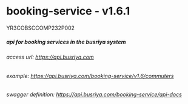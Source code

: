 # booking-service - v1.6.1

YR3COBSCCOMP232P002

##### api for booking services in the busriya system

###### access url: https://api.busriya.com

###### example: https://api.busriya.com/booking-service/v1.6/commuters

###### swagger definition: https://api.busriya.com/booking-service/api-docs
